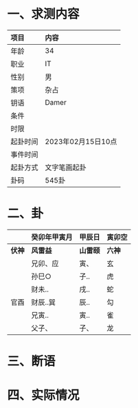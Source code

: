 # 一、求测内容
|项目|内容|
|:-|:-|
|年龄|34|
|职业|IT|
|性别|男|
|策项|杂占|
|钥语|Damer|
|条件||
|时限||
|起卦时间|2023年02月15日10点|
|事件时间||
|起卦方式|文字笔画起卦|
|卦码|545卦|

# 二、卦
||癸卯年甲寅月|甲辰日|寅卯空|
|:-|:-|:-|:-|
|**伏神**|**风雷益**|**山雷颐**|**六神**|
||兄卯、应|寅、|玄|
||孙巳○|子..|虎|
||财未..|戌..|蛇|
|官酉|财辰..巽|辰..|勾|
||兄寅..|寅..|雀|
||父子、|子、|龙|


# 三、断语

# 四、实际情况